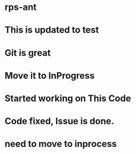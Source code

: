 # rps-ant
# This is updated to test
# Git is great
# Move it to InProgress
# Started working on This Code
# Code fixed, Issue is done.
# need to move to inprocess